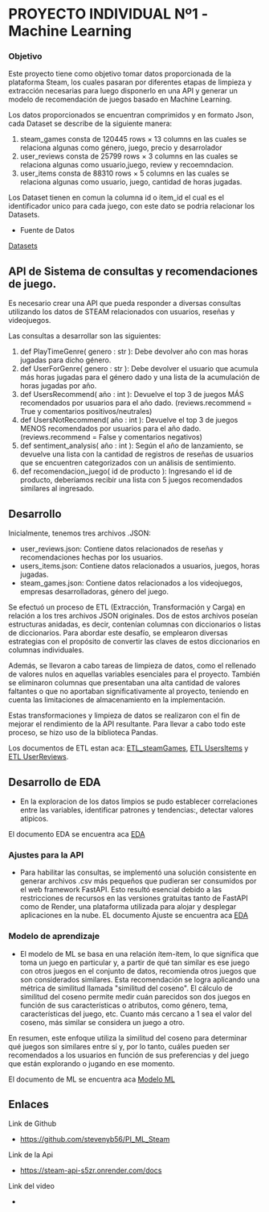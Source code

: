 # PROYECTO INDIVIDUAL Nº1 -Machine Learning 

### Objetivo

Este proyecto tiene como objetivo tomar datos proporcionada de la plataforma Steam, los cuales pasaran por diferentes etapas de limpieza y extracción necesarias para luego disponerlo en una API y generar un modelo de recomendación de juegos basado en Machine Learning.

Los datos proporcionados se encuentran comprimidos y en formato Json, cada Dataset se describe de la siguiente manera:  
1. steam_games consta de 120445 rows × 13 columns en las cuales se relaciona algunas como género, juego, precio y desarrolador 
2. user_reviews consta de 25799 rows × 3 columns en las cuales se relaciona algunas como usuario,juego, review y recoemndacion.
3. user_items consta de 88310 rows × 5 columns en las cuales se relaciona algunas como usuario, juego, cantidad de horas jugadas.

Los Dataset tienen en comun la columna id o item_id el cual es el identificador unico para cada juego, con este dato se podria relacionar los Datasets.

- Fuente de Datos

[Datasets](https://drive.google.com/drive/folders/1HqBG2-sUkz_R3h1dZU5F2uAzpRn7BSpj)

## API de Sistema de consultas y recomendaciones de juego.


Es necesario crear una API que pueda responder a diversas consultas utilizando los datos de STEAM relacionados con usuarios, reseñas y videojuegos.

Las consultas a desarrollar son las siguientes:

1) def PlayTimeGenre( genero : str ): Debe devolver año con mas horas jugadas para dicho género.
2) def UserForGenre( genero : str ): Debe devolver el usuario que acumula más horas jugadas para el género dado y una lista de la acumulación de horas jugadas por año.
3) def UsersRecommend( año : int ): Devuelve el top 3 de juegos MÁS recomendados por usuarios para el año dado. (reviews.recommend = True y comentarios positivos/neutrales)
4) def UsersNotRecommend( año : int ): Devuelve el top 3 de juegos MENOS recomendados por usuarios para el año dado. (reviews.recommend = False y comentarios negativos)
5) def sentiment_analysis( año : int ): Según el año de lanzamiento, se devuelve una lista con la cantidad de registros de reseñas de usuarios que se encuentren categorizados con un análisis de sentimiento.
6) def recomendacion_juego( id de producto ): Ingresando el id de producto, deberíamos recibir una lista con 5 juegos recomendados similares al ingresado.


## Desarrollo

Inicialmente, tenemos tres archivos .JSON:

* user_reviews.json: Contiene datos relacionados de reseñas y recomendaciones hechas por los usuarios.
* users_items.json: Contiene datos relacionados a usuarios, juegos, horas jugadas.
* steam_games.json: Contiene datos relacionados a los videojuegos, empresas desarrolladoras, género del juego.


Se efectuó un proceso de ETL (Extracción, Transformación y Carga) en relación a los tres archivos JSON originales. Dos de estos archivos poseían estructuras anidadas, es decir, contenían columnas con diccionarios o listas de diccionarios. Para abordar este desafío, se emplearon diversas estrategias con el propósito de convertir las claves de estos diccionarios en columnas individuales.

Además, se llevaron a cabo tareas de limpieza de datos, como el rellenado de valores nulos en aquellas variables esenciales para el proyecto. También se eliminaron columnas que presentaban una alta cantidad de valores faltantes o que no aportaban significativamente al proyecto, teniendo en cuenta las limitaciones de almacenamiento en la implementación.

Estas transformaciones y limpieza de datos se realizaron con el fin de mejorar el rendimiento de la API resultante. Para llevar a cabo todo este proceso, se hizo uso de la biblioteca Pandas.

Los documentos de ETL estan aca: [ETL_steamGames](https://github.com/stevenyb56/PI_ML_Steam/blob/main/Notebooks/2a_ETL_SteamGames.ipynb), [ETL UsersItems](https://github.com/stevenyb56/PI_ML_Steam/blob/main/Notebooks/2b_ETL_UserItems.ipynb) y [ETL UserReviews](https://github.com/stevenyb56/PI_ML_Steam/blob/main/Notebooks/2c_ETL_UserReviews.ipynb).

## Desarrollo de EDA

- En la exploracion de los datos limpios se pudo establecer correlaciones entre las variables, identificar patrones y tendencias:, detectar valores atipicos.

El documento EDA se encuentra aca [EDA](https://github.com/stevenyb56/PI_ML_Steam/blob/main/Notebooks/3_EDA.ipynb)

### Ajustes para la API

- Para habilitar las consultas, se implementó una solución consistente en generar archivos .csv más pequeños que pudieran ser consumidos por el web framework FastAPI. Esto resultó esencial debido a las restricciones de recursos en las versiones gratuitas tanto de FastAPI como de Render, una plataforma utilizada para alojar y desplegar aplicaciones en la nube.
EL documento Ajuste se encuentra aca [EDA](https://github.com/stevenyb56/PI_ML_Steam/blob/main/Notebooks/4_Ajustes_API.ipynb)


### Modelo de aprendizaje 

- El modelo de ML se basa en una relación ítem-ítem, lo que significa que toma un juego en particular y, a partir de qué tan similar es ese juego con otros juegos en el conjunto de datos, recomienda otros juegos que son considerados similares. Esta recomendación se logra aplicando una métrica de similitud llamada "similitud del coseno". El cálculo de similitud del coseno permite medir cuán parecidos son dos juegos en función de sus características o atributos, como género, tema, características del juego, etc. Cuanto más cercano a 1 sea el valor del coseno, más similar se considera un juego a otro.

En resumen, este enfoque utiliza la similitud del coseno para determinar qué juegos son similares entre sí y, por lo tanto, cuáles pueden ser recomendados a los usuarios en función de sus preferencias y del juego que están explorando o jugando en ese momento.

El documento de ML se encuentra aca [Modelo ML](https://github.com/stevenyb56/PI_ML_Steam/blob/main/Notebooks/5_Modelo_recomendacion.ipynb)



## Enlaces

Link de Github 

* https://github.com/stevenyb56/PI_ML_Steam

Link de la Api
* https://steam-api-s5zr.onrender.com/docs

Link del video

*
